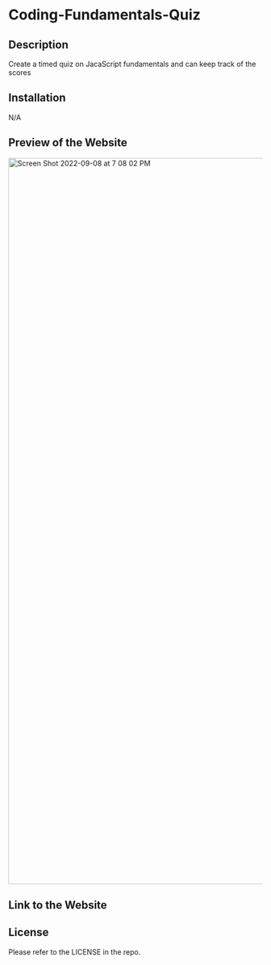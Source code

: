 # Coding-Fundamentals-Quiz

## Description

Create a timed quiz on JacaScript fundamentals and can keep track of the scores

## Installation

N/A

## Preview of the Website

<img width="1440" alt="Screen Shot 2022-09-08 at 7 08 02 PM" src="https://user-images.githubusercontent.com/97656734/189257419-03ff8aa9-9ffc-4406-97a1-4fb8d2a16c3f.png">

## Link to the Website


## License

Please refer to the LICENSE in the repo.
